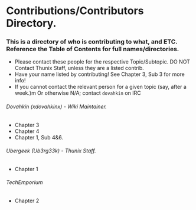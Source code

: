 # Contributions/Contributors Directory.

### This is a directory of who is contributing to what, and ETC. Reference the Table of Contents for full names/directories.

- Please contact these people for the respective Topic/Subtopic. DO NOT Contact Thunix Staff, unless they are a listed contrib.
- Have your name listed by contributing! See Chapter 3, Sub 3 for more info!
- If you cannot contact the relevant person for a given topic (say, after a week.)m Or otherwise N/A; contact ``dovahkin`` on IRC

###### Dovahkin (xdovahkinx) - Wiki Maintainer.
  - Chapter 3
  - Chapter 4
  - Chapter 1, Sub 4&6.

###### Ubergeek (Ub3rg33k) - Thunix Staff.
  - Chapter 1

###### TechEmporium
  - Chapter 2
